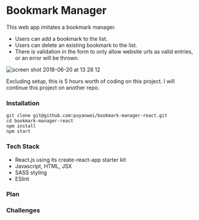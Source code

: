 # Bookmark Manager

This web app imitates a bookmark manager.

-   Users can add a bookmark to the list.
-   Users can delete an existing bookmark to the list.
-   There is validation in the form to only allow website urls as valid entries, or an error will be thrown.

![screen shot 2018-06-20 at 13 28 12](https://user-images.githubusercontent.com/14803518/41659154-666a7c50-7490-11e8-928c-50173af2a14d.png)

Excluding setup, this is 5 hours worth of coding on this project. I will continue this project on another repo.

### Installation

```
git clone git@github.com:puyanwei/bookmark-manager-react.git
cd bookmark-manager-react
npm install
npm start
```

### Tech Stack

-   React.js using its create-react-app starter kit
-   Javascript, HTML, JSX
-   SASS styling
-   ESlint

### Plan

### Challenges

